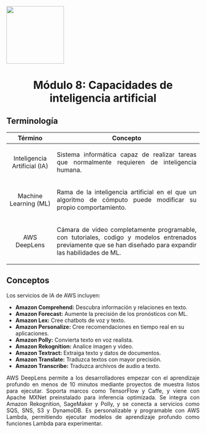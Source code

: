 <p align="left">
  <img src="https://semanadelcannabis.cayetano.edu.pe/assets/img/logo-upch.png" width="150">
  <h1 align="center">Módulo 8: Capacidades de inteligencia artificial</h1>
</p>

## Terminología

| Término  | Concepto  |
| :------------: | :------------: |
| Inteligencia Artificial (IA)  | <p align="justify">Sistema informática capaz de realizar tareas que normalmente requieren de inteligencia humana.</p>  |
| Machine Learning (ML)  | <p align="justify">Rama de la inteligencia artificial en el que un algoritmo de cómputo puede modificar su propio comportamiento.</p>  |
| AWS DeepLens  | <p align="justify">Cámara de video completamente programable, con tutoriales, codigo y modelos entrenados previamente que se han diseñado para expandir las habilidades de ML.</p>  |

## Conceptos
Los servicios de IA de AWS incluyen:
- **Amazon Comprehend:** Descubra información y relaciones en texto.
- **Amazon Forecast:** Aumente la precisión de los pronósticos con ML.
- **Amazon Lex:** Cree chatbots de voz y texto.
- **Amazon Personalize:** Cree recomendaciones en tiempo real en su aplicaciones.
- **Amazon Polly:** Convierta texto en voz realista.
- **Amazon Rekognition:** Analice imagen y video.
- **Amazon Textract:** Extraiga texto y datos de documentos.
- **Amazon Translate:** Traduzca textos con mayor precisión.
- **Amazon Transcribe:** Traduzca archivos de audio a texto.

<p align="justify">AWS DeepLens permite a los desarrolladores empezar con el aprendizaje profundo en menos de 10 minutos mediante proyectos de muestra listos para ejecutar. Soporta marcos como TensorFlow y Caffe, y viene con Apache MXNet preinstalado para inferencia optimizada. Se integra con Amazon Rekognition, SageMaker y Polly, y se conecta a servicios como SQS, SNS, S3 y DynamoDB. Es personalizable y programable con AWS Lambda, permitiendo ejecutar modelos de aprendizaje profundo como funciones Lambda para experimentar.</p>
